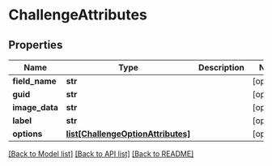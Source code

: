 # ChallengeAttributes

## Properties
Name | Type | Description | Notes
------------ | ------------- | ------------- | -------------
**field_name** | **str** |  | [optional] 
**guid** | **str** |  | [optional] 
**image_data** | **str** |  | [optional] 
**label** | **str** |  | [optional] 
**options** | [**list[ChallengeOptionAttributes]**](ChallengeOptionAttributes.md) |  | [optional] 

[[Back to Model list]](../README.md#documentation-for-models) [[Back to API list]](../README.md#documentation-for-api-endpoints) [[Back to README]](../README.md)


